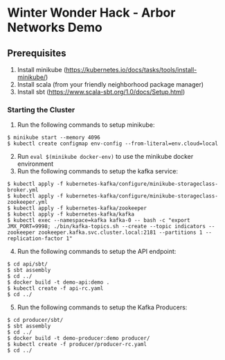 # Winter Wonder Hack - Arbor Networks Demo

## Prerequisites

1. Install minikube (https://kubernetes.io/docs/tasks/tools/install-minikube/)
2. Install scala (from your friendly neighborhood package manager)
3. Install sbt (https://www.scala-sbt.org/1.0/docs/Setup.html)


### Starting the Cluster

1. Run the following commands to setup minikube:
```
$ minikube start --memory 4096
$ kubectl create configmap env-config --from-literal=env.cloud=local
```
2. Run `eval $(minikube docker-env)` to use the minikube docker environment
3. Run the following commands to setup the kafka service:
```
$ kubectl apply -f kubernetes-kafka/configure/minikube-storageclass-broker.yml
$ kubectl apply -f kubernetes-kafka/configure/minikube-storageclass-zookeeper.yml
$ kubectl apply -f kubernetes-kafka/zookeeper
$ kubectl apply -f kubernetes-kafka/kafka
$ kubectl exec --namespace=kafka kafka-0 -- bash -c "export JMX_PORT=9998; ./bin/kafka-topics.sh --create --topic indicators --zookeeper zookeeper.kafka.svc.cluster.local:2181 --partitions 1 --replication-factor 1"
```
4. Run the following commands to setup the API endpoint:
```
$ cd api/sbt/
$ sbt assembly
$ cd ../
$ docker build -t demo-api:demo .
$ kubectl create -f api-rc.yaml
$ cd ../
```
5. Run the following commands to setup the Kafka Producers:
```
$ cd producer/sbt/
$ sbt assembly
$ cd ../
$ docker build -t demo-producer:demo producer/
$ kubectl create -f producer/producer-rc.yaml
$ cd ../
```
